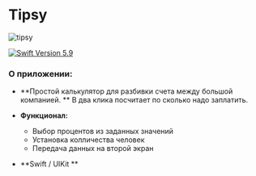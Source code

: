 # Tipsy

![tipsy](Images/1.png)

<p align="left"> 
<a href="https://swift.org">
<img src="https://img.shields.io/badge/Swift-5.9-mediumslateblue" alt="Swift Version 5.9" /></a>
</p>

### О приложении:

- **Простой калькулятор для разбивки счета между большой компанией.
** В два клика посчитает по сколько надо заплатить.

- **Функционал:**
  * Выбор процентов из заданных значений
  * Установка колличества человек
  * Передача данных на второй экран

- **Swift / UIKit **
